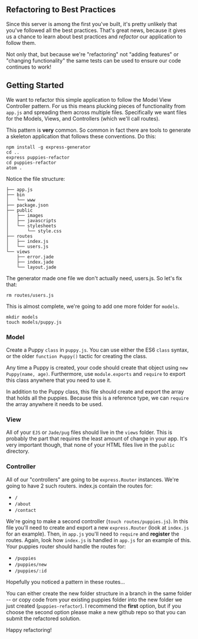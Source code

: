## Refactoring to Best Practices

Since this server is among the first you've built, it's pretty unlikely that you've followed all the best practices. That's great news, because it gives us a chance to learn about best practices and *refactor* our application to follow them.

Not only that, but because we're "refactoring" not "adding features" or "changing functionality" the same tests can be used to ensure our code continues to work!

## Getting Started

We want to refactor this simple application to follow the Model View Controller pattern. For us this means plucking  pieces of functionality from `app.js` and spreading them across multiple files. Specifically we want files for the Models, Views, and Controllers (which we'll call routes).

This pattern is __very__ common. So common in fact there are tools to generate a skeleton application that follows these conventions. Do this:

```
npm install -g express-generator
cd ..
express puppies-refactor
cd puppies-refactor
atom .
```

Notice the file structure:

```
├── app.js
├── bin
│   └── www
├── package.json
├── public
│   ├── images
│   ├── javascripts
│   └── stylesheets
│       └── style.css
├── routes
│   ├── index.js
│   └── users.js
└── views
    ├── error.jade
    ├── index.jade
    └── layout.jade
```

The generator made one file we don't actually need, users.js. So let's fix that:

```
rm routes/users.js
```

This is almost complete, we're going to add one more folder for `models`.

```
mkdir models
touch models/puppy.js
```

### Model

Create a Puppy `class` in `puppy.js`. You can use either the ES6 `class` syntax, or the older `function Puppy()` tactic for creating the class.

Any time a Puppy is created, your code should create that object using `new Puppy(name, age)`. Furthermore, use `module.exports` and `require` to export this class anywhere that you need to use it.

In addition to the Puppy class, this file should create and export the array that holds all the puppies. Because this is a reference type, we can `require` the array anywhere it needs to be used.

### View

All of your `EJS` or `Jade/pug` files should live in the `views` folder. This is probably the part that requires the least amount of change in your app. It's very important though, that none of your HTML files live in the `public` directory.

### Controller

All of our "controllers" are going to be `express.Router` instances. We're going to have 2 such routers. index.js contain the routes for:

* `/`
* `/about`
* `/contact`

We're going to make a second controller (`touch routes/puppies.js`). In this file you'll need to create and export a new `express.Router` (look at `index.js` for an example). Then, in `app.js` you'll need to `require` and __register__ the routes. Again, look how `index.js` is handled in `app.js` for an example of this. Your puppies router should handle the routes for:

* `/puppies`
* `/puppies/new`
* `/puppies/:id`

Hopefully you noticed a pattern in these routes...

You can either create the new folder structure in a branch in the same folder -- or copy code from your existing puppies folder into the new folder we just created (`puppies-refactor`). I recommend the __first__ option, but if you choose the second option please make a new github repo so that you can submit the refactored solution.

Happy refactoring!
